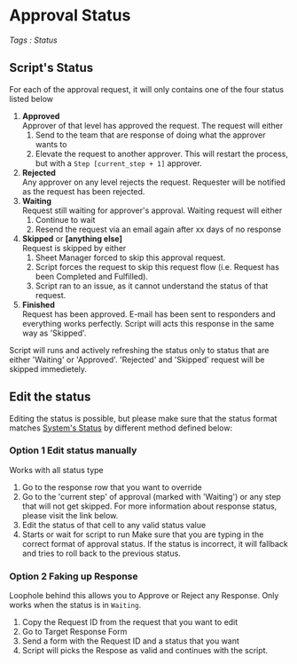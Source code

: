 # Approval Status
*Tags : Status*

## Script's Status
For each of the approval request, it will only contains one of the four status listed below

1. **Approved**</br>
    Approver of that level has approved the request. The request will either
    1. Send to the team that are response of doing what the approver wants to
    2. Elevate the request to another approver. This will restart the process, but with a `Step [current_step + 1]` approver.
2. **Rejected**</br>
    Any approver on any level rejects the request. Requester will be notified as the request has been rejected.
3. **Waiting**</br>
    Request still waiting for approver's approval. Waiting request will either
    1. Continue to wait
    2. Resend the request via an email again after xx days of no response
4. **Skipped** or **[anything else]**</br>
    Request is skipped by either
    1. Sheet Manager forced to skip this approval request.
    2. Script forces the request to skip this request flow (i.e. Request has been Completed and Fulfilled).
    2. Script ran to an issue, as it cannot understand the status of that request.
5. **Finished**</br>
   Request has been approved. E-mail has been sent to responders and everything works perfectly. Script will acts this response in the same way as 'Skipped'.

Script will runs and actively refreshing the status only to status that are either 'Waiting' or 'Approved'. 'Rejected' and 'Skipped' request will be skipped immedietely.

## Edit the status
Editing the status is possible, but please make sure that the status format matches [System's Status](#script-s-status) by different method defined below:

### Option 1 Edit status manually
Works with all status type
1. Go to the response row that you want to override
2. Go to the 'current step' of approval (marked with 'Waiting') or any step that will not get skipped. For more information about response status, please visit the link below.
3. Edit the status of that cell to any valid status value
4. Starts or wait for script to run
Make sure that you are typing in the correct format of approval status. If the status is incorrect, it will fallback and tries to roll back to the previous status.

### Option 2 Faking up Response
Loophole behind this allows you to Approve or Reject any Response. Only works when the status is in `Waiting`.
1. Copy the Request ID from the request that you want to edit
2. Go to Target Response Form
3. Send a form with the Request ID and a status that you want
4. Script will picks the Respose as valid and continues with the script.
